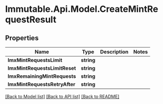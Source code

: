 # Immutable.Api.Model.CreateMintRequestResult

## Properties

Name | Type | Description | Notes
------------ | ------------- | ------------- | -------------
**ImxMintRequestsLimit** | **string** |  | 
**ImxMintRequestsLimitReset** | **string** |  | 
**ImxRemainingMintRequests** | **string** |  | 
**ImxMintRequestsRetryAfter** | **string** |  | 

[[Back to Model list]](../README.md#documentation-for-models) [[Back to API list]](../README.md#documentation-for-api-endpoints) [[Back to README]](../README.md)

